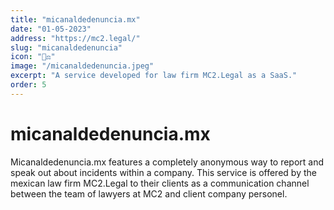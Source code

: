 ```yaml
---
title: "micanaldedenuncia.mx"
date: "01-05-2023"
address: "https://mc2.legal/"
slug: "micanaldedenuncia"
icon: "🧑‍⚖️"
image: "/micanaldedenuncia.jpeg"
excerpt: "A service developed for law firm MC2.Legal as a SaaS."
order: 5
---
```


# micanaldedenuncia.mx

Micanaldedenuncia.mx features a completely anonymous way to report and speak out about incidents within a company. This service is offered by the mexican law firm MC2.Legal to their clients as a communication channel between the team of lawyers at MC2 and client company personel.